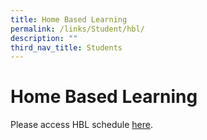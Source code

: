 ```yaml
---
title: Home Based Learning
permalink: /links/Student/hbl/
description: ""
third_nav_title: Students
---
```

# Home Based Learning

Please access HBL schedule [here](https://sites.google.com/moe.edu.sg/ophbl/home).